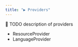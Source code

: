 ```yaml
---
title: "▶ Providers"
---
```


🚧 TODO description of providers
* ResourceProvider
* LanguageProvider
